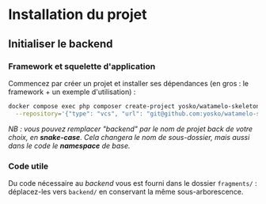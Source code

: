 # Installation du projet

## Initialiser le backend

### Framework et squelette d'application
Commencez par créer un projet et installer ses dépendances (en gros : le framework + un exemple d'utilisation) :

```bash
docker compose exec php composer create-project yosko/watamelo-skeleton backend \
  --repository='{"type": "vcs", "url": "git@github.com:yosko/watamelo-skeleton"}'
```

_NB : vous pouvez remplacer "backend" par le nom de projet back de votre choix, en **snake-case**. Cela changera le nom de sous-dossier, mais aussi dans le code le **namespace** de base._

### Code utile
Du code nécessaire au *backend* vous est fourni dans le dossier `fragments/` : déplacez-les vers `backend/` en conservant la même sous-arborescence.